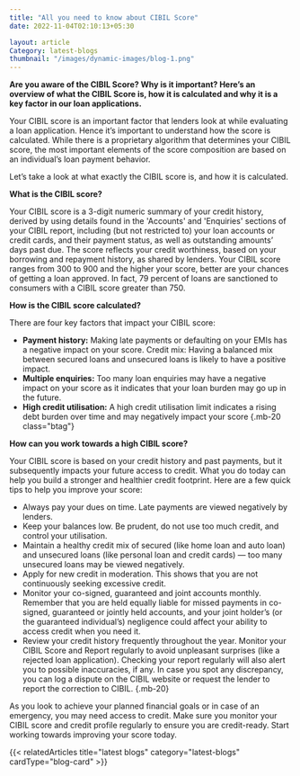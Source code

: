 ```yaml
---
title: "All you need to know about CIBIL Score"
date: 2022-11-04T02:10:13+05:30

layout: article
Category: latest-blogs
thumbnail: "/images/dynamic-images/blog-1.png"
---
```


**Are you aware of the CIBIL Score? Why is it important? Here’s an overview of what the CIBIL Score is, how it is calculated and why it is a key factor in our loan applications.**

Your CIBIL score is an important factor that lenders look at while evaluating a loan application. Hence it’s important to understand how the score is calculated. While there is a proprietary algorithm that determines your CIBIL score, the most important elements of the score composition are based on an individual’s loan payment behavior.

Let’s take a look at what exactly the CIBIL score is, and how it is calculated.

**What is the CIBIL score?**

Your CIBIL score is a 3-digit numeric summary of your credit history, derived by using details found in the 'Accounts' and 'Enquiries' sections of your CIBIL report, including (but not restricted to) your loan accounts or credit cards, and their payment status, as well as outstanding amounts’ days past due. The score reflects your credit worthiness, based on your borrowing and repayment history, as shared by lenders.  Your CIBIL score ranges from 300 to 900 and the higher your score, better are your chances of getting a loan approved. In fact, 79 percent of loans are sanctioned to consumers with a CIBIL score greater than 750.

**How is the CIBIL score calculated?**

There are four key factors that impact your CIBIL score:

* **Payment history:** Making late payments or defaulting on your EMIs has a negative impact on your score.
Credit mix: Having a balanced mix between secured loans and unsecured loans is likely to have a positive impact.
* **Multiple enquiries:** Too many loan enquiries may have a negative impact on your score as it indicates that your loan burden may go up in the future.
* **High credit utilisation:** A high credit utilisation limit indicates a rising debt burden over time and may negatively impact your score
{.mb-20 class="btag"}

**How can you work towards a high CIBIL score?**

Your CIBIL score is based on your credit history and past payments, but it subsequently impacts your future access to credit. What you do today can help you build a stronger and healthier credit footprint. Here are a few quick tips to help you improve your score:

* Always pay your dues on time. Late payments are viewed negatively by lenders.
* Keep your balances low. Be prudent, do not use too much credit, and control your utilisation.
* Maintain a healthy credit mix of secured (like home loan and auto loan) and unsecured loans (like personal loan and credit cards) — too many unsecured loans may be viewed negatively.
* Apply for new credit in moderation. This shows that you are not continuously seeking excessive credit.
* Monitor your co-signed, guaranteed and joint accounts monthly. Remember that you are held equally liable for missed payments in co-signed, guaranteed or jointly held accounts, and your joint holder’s (or the guaranteed individual’s) negligence could affect your ability to access credit when you need it.
* Review your credit history frequently throughout the year. Monitor your CIBIL Score and Report regularly to avoid unpleasant surprises (like a rejected loan application). Checking your report regularly will also alert you to possible inaccuracies, if any. In case you spot any discrepancy, you can log a dispute on the CIBIL website or request the lender to report the correction to CIBIL.
{.mb-20}

As you look to achieve your planned financial goals or in case of an emergency, you may need access to credit. Make sure you monitor your CIBIL score and credit profile regularly to ensure you are credit-ready. Start working towards improving your score today. 

{{< relatedArticles title="latest blogs" category="latest-blogs" cardType="blog-card" >}}
